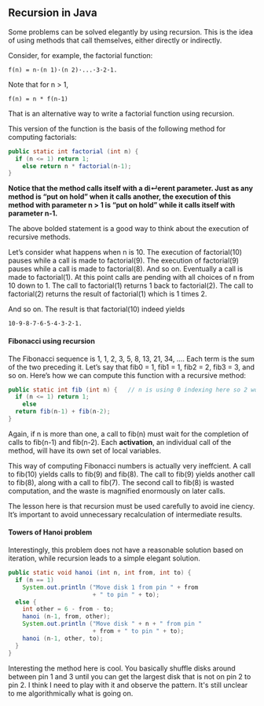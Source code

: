 ## Recursion in Java

Some problems can be solved elegantly by using recursion. This is the idea of using methods that call themselves, either directly or indirectly.

Consider, for example, the factorial function:

```
f(n) = n·(n 1)·(n 2)·...·3·2·1.
```

Note that for n > 1,

```
f(n) = n * f(n-1)
```

That is an alternative way to write a factorial function using recursion.


This version of the function is the basis of the following method for computing
factorials:
```java
public static int factorial (int n) {
  if (n <= 1) return 1;
    else return n * factorial(n-1);
}
```

**Notice that the method calls itself with a di↵erent parameter. Just as any method is “put on hold” when it calls another, the execution of this method with parameter n > 1 is “put on hold” while it calls itself with parameter n-1.**

The above bolded statement is a good way to think about the execution of recursive methods.

Let’s consider what happens when n is 10. The execution of factorial(10) pauses while a call is made to factorial(9). The execution of factorial(9) pauses while a call is made to factorial(8). And so on. Eventually a call is made to factorial(1). At this point calls are pending with all choices of n from 10 down to 1. The call to factorial(1) returns 1 back to factorial(2). The call to factorial(2) returns the result of factorial(1) which is 1 times 2.

And so on. The result is that factorial(10) indeed yields
```
10·9·8·7·6·5·4·3·2·1.
```

#### Fibonacci using recursion

The Fibonacci sequence is 1, 1, 2, 3, 5, 8, 13, 21, 34, .... Each term is the sum of the two preceding it. Let’s say that fib0 = 1, fib1 = 1, fib2 = 2, fib3 = 3, and so on. Here’s how we can compute this function with a recursive method:
```java
public static int fib (int n) {   // n is using 0 indexing here so 2 would actually be the third term of the sequence.
  if (n <= 1) return 1;
    else
  return fib(n-1) + fib(n-2);
}
```

Again, if n is more than one, a call to fib(n) must wait for the completion of calls to fib(n-1) and fib(n-2). Each __activation__, an individual call of the method, will have its own set of local variables.

This way of computing Fibonacci numbers is actually very ineffcient. A call to fib(10) yields calls to fib(9) and fib(8). The call to fib(9) yields another call to fib(8), along with a call to fib(7). The second call to fib(8) is wasted computation, and the waste is magnified enormously on later calls.

The lesson here is that recursion must be used carefully to avoid ine ciency. It’s important to avoid unnecessary recalculation of intermediate results.


#### Towers of Hanoi problem

Interestingly, this problem does not have a reasonable solution based on iteration, while recursion leads to a simple elegant solution.

```java
public static void hanoi (int n, int from, int to) {
  if (n == 1)
    System.out.println ("Move disk 1 from pin " + from
                        + " to pin " + to);
  else {
    int other = 6 - from - to;
    hanoi (n-1, from, other);
    System.out.println ("Move disk " + n + " from pin "
                        + from + " to pin " + to);
    hanoi (n-1, other, to);
  }
}
```

Interesting the method here is cool. You basically shuffle disks around between pin 1 and 3 until you can get the largest disk that is not on pin 2 to pin 2. I think I need to play with it and observe the pattern. It's still unclear to me algorithmically what is going on.
